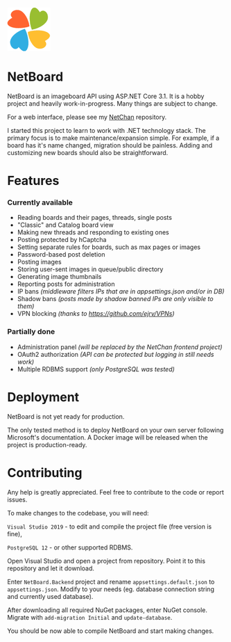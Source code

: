 <p float="left">
  <img src="https://raw.githubusercontent.com/xtul/NetBoard/master/NetBoard.Backend/wwwroot/img/logo-sm.png" />
  <h1>NetBoard</h1>
</p>

NetBoard is an imageboard API using ASP<span>.NET Core 3.1. It is a hobby project and heavily work-in-progress. Many things are subject to change.

For a web interface, please see my [NetChan](https://github.com/xtul/NetChan) repository.

I started this project to learn to work with .NET technology stack. The primary focus is to make maintenance/expansion simple. For example, if a board has it's name changed, migration should be painless. Adding and customizing new boards should also be straightforward.

# Features
### Currently available

 - Reading boards and their pages, threads, single posts
 - "Classic" and Catalog board view
 - Making new threads and responding to existing ones
 - Posting protected by hCaptcha
 - Setting separate rules for boards, such as max pages or images
 - Password-based post deletion
 - Posting images
 - Storing user-sent images in queue/public directory
 - Generating image thumbnails
 - Reporting posts for administration
 - IP bans *(middleware filters IPs that are in appsettings.json and/or in DB)*
 - Shadow bans *(posts made by shadow banned IPs are only visible to them)*
 - VPN blocking *(thanks to https://github.com/ejrv/VPNs)*

### Partially done
- Administration panel *(will be replaced by the NetChan frontend project)*
- OAuth2 authorization *(API can be protected but logging in still needs work)*
- Multiple RDBMS support *(only PostgreSQL was tested)*

# Deployment

NetBoard is not yet ready for production.

The only tested method is to deploy NetBoard on your own server following Microsoft's documentation. A Docker image will be released when the project is production-ready.


# Contributing

Any help is greatly appreciated. Feel free to contribute to the code or report issues. 

To make changes to the codebase, you will need:

`Visual Studio 2019` - to edit and compile the project file (free version is fine),

`PostgreSQL 12` - or other supported RDBMS.

Open Visual Studio and open a project from repository. Point it to this repository and let it download.

Enter `NetBoard.Backend` project and rename `appsettings.default.json` to `appsettings.json`. Modify to your needs (eg. database connection string and currently used database).

After downloading all required NuGet packages, enter NuGet console. Migrate with `add-migration Initial` and `update-database`.

You should be now able to compile NetBoard and start making changes.
